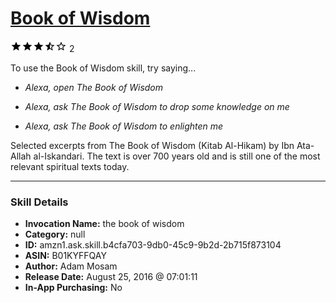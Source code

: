 # [Book of Wisdom](http://alexa.amazon.com/#skills/amzn1.ask.skill.b4cfa703-9db0-45c9-9b2d-2b715f873104)
![3.4 stars](../../images/ic_star_black_18dp_1x.png)![3.4 stars](../../images/ic_star_black_18dp_1x.png)![3.4 stars](../../images/ic_star_black_18dp_1x.png)![3.4 stars](../../images/ic_star_half_black_18dp_1x.png)![3.4 stars](../../images/ic_star_border_black_18dp_1x.png) 2

To use the Book of Wisdom skill, try saying...

* *Alexa, open The Book of Wisdom*

* *Alexa, ask The Book of Wisdom to drop some knowledge on me*

* *Alexa, ask The Book of Wisdom to enlighten me*

Selected excerpts from The Book of Wisdom (Kitab Al-Hikam) by Ibn Ata-Allah al-Iskandari. The text is over 700 years old and is still one of the most relevant spiritual texts today.

***

### Skill Details

* **Invocation Name:** the book of wisdom
* **Category:** null
* **ID:** amzn1.ask.skill.b4cfa703-9db0-45c9-9b2d-2b715f873104
* **ASIN:** B01KYFFQAY
* **Author:** Adam Mosam
* **Release Date:** August 25, 2016 @ 07:01:11
* **In-App Purchasing:** No
